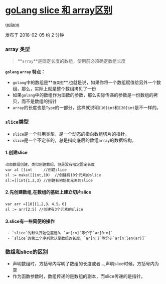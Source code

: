 # [goLang slice 和 array区别](https://segmentfault.com/a/1190000013148775)

[golang](https://segmentfault.com/t/golang)

发布于 2018-02-05  约 2 分钟

### array 类型

> **`array`**是固定长度的数组，使用前必须确定数组长度

**`golang` `array` 特点：**

- `golang`中的数组是**`值类型`**,也就是说，如果你将一个数组赋值给另外一个数组，那么，实际上就是整个数组拷贝了一份
- 如果`golang`中的数组作为函数的参数，那么实际传递的参数是一份数组的拷贝，而不是数组的指针
- `array`的长度也是`Type`的一部分，这样就说明`[10]int`和`[20]int`是不一样的。

### `slice`类型

- `slice`是一个引用类型，是一个动态的指向数组切片的指针。
- `slice`是一个不定长的，总是指向底层的数组`array`的数据结构。

#### 1.创建slice

```
动态数组创建，类似创建数组，但是没有指定固定长度
var al []int     //创建slice
sl := make([]int,10)  //创建有10个元素的slice
sl:=[]int{1,2,3} //创建有初始化元素的slice
```

#### 2.先创建数组,在数组的基础上建立切片slice

```
var arr =[10]{1,2,3，4,5。6}  
sl := arr[2:5] //创建有3个元素的slice
```

#### 3.slice有一些简便的操作

```
 - `slice`的默认开始位置是0，`ar[:n]`等价于`ar[0:n]`
 - `slice`的第二个序列默认是数组的长度，`ar[n:]`等价于`ar[n:len(ar)]`
```

### 数组和slice的区别

- 声明数组时，方括号内写明了数组的长度或者...,声明slice时候，方括号内为空
- 作为函数参数时，数组传递的是数组的副本，而slice传递的是指针。
